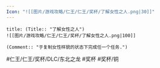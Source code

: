 ```yaml
---
Icon: "![[图片/游戏攻略/仁王/仁王/奖杯/了解女性之人.png|30]]"
---
```

```ad-common-bronze-trophy
title: (Title:: "了解女性之人")
![[图片/游戏攻略/仁王/仁王/奖杯/了解女性之人.png|100]]

(Comment:: "于复制女性样貌的状态下完成任一个任务.")
```

#仁王/仁王/奖杯/DLC/东北之龙 #奖杯 #奖杯/铜
